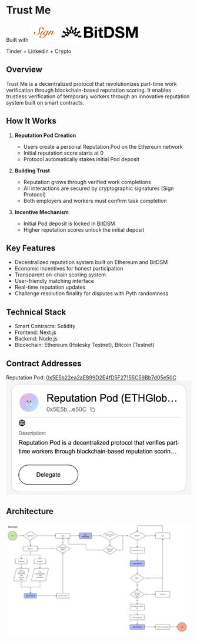 # Trust Me

Built with ![sign.png](./docs/sign.png) ![bitdsm.png](./docs/bitdsm.png)

Tinder + Linkedin + Crypto

## Overview
Trust Me is a decentralized protocol that revolutionizes part-time work verification through blockchain-based reputation scoring. It enables trustless verification of temporary workers through an innovative reputation system built on smart contracts.

## How It Works
1. **Reputation Pod Creation**
   - Users create a personal Reputation Pod on the Ethereum network
   - Initial reputation score starts at 0
   - Protocol automatically stakes initial Pod deposit

2. **Building Trust**
   - Reputation grows through verified work completions
   - All interactions are secured by cryptographic signatures (Sign Protocol)
   - Both employers and workers must confirm task completion

3. **Incentive Mechanism**
   - Initial Pod deposit is locked in BitDSM
   - Higher reputation scores unlock the initial deposit

## Key Features
- Decentralized reputation system built on Ethereum and BitDSM
- Economic incentives for honest participation
- Transparent on-chain scoring system
- User-friendly matching interface
- Real-time reputation updates
- Challenge resolution finality for disputes with Pyth randomness

## Technical Stack
- Smart Contracts: Solidity
- Frontend: Next.js
- Backend: Node.js
- Blockchain: Ethereum (Holesky Testnet), Bitcoin (Testnet)

## Contract Addresses
Reputation Pod: [0x5E5b22ea2aE899D2E4fD5F27155C59Bb7d05e50C](https://holesky.etherscan.io/address/0x5E5b22ea2aE899D2E4fD5F27155C59Bb7d05e50C)
![reputation_pod.png](./docs/reputation_pod.png)

## Architecture
![architecture.png](./docs/architecture.jpg)
